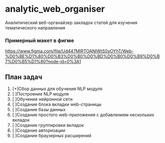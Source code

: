 # analytic_web_organiser
Аналитический веб-органайзер закладок статей для изучения тематического направления

### Примерный макет в фигме  
https://www.figma.com/file/Ud447MlRTOANIWtS0xOYhT/Web-%D0%BE%D1%80%D0%B3%D0%B0%D0%BD%D0%B0%D0%B9%D0%B7%D0%B5%D1%80?node-id=0%3A1

## План задач  
1. [+]Сбор данных для обучения NLP модуля  
2. [ ]Построение NLP модуля  
3. [ ]Обучение нейронной сети  
4. [ ]Создание блока вкладки web-страницы  
5. [ ]Создание базы данных  
6. [ ]Создание простого web-приложения с добавлением нескольких вкладок  
7. [ ]Создание группировки вкладок  
8. [ ]Создание авторизации  
9. [ ]Создание браузерных расширений  
